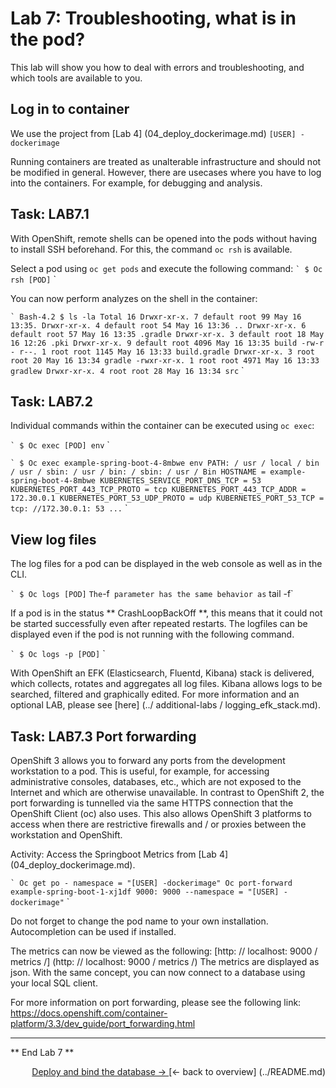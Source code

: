 # Lab 7: Troubleshooting, what is in the pod?

This lab will show you how to deal with errors and troubleshooting, and which tools are available to you.

## Log in to container

We use the project from [Lab 4] (04_deploy_dockerimage.md) `[USER] -dockerimage`

Running containers are treated as unalterable infrastructure and should not be modified in general. However, there are usecases where you have to log into the containers. For example, for debugging and analysis.

## Task: LAB7.1

With OpenShift, remote shells can be opened into the pods without having to install SSH beforehand. For this, the command `oc rsh` is available.

Select a pod using `oc get pods` and execute the following command:
`` `
$ Oc rsh [POD]
`` `

You can now perform analyzes on the shell in the container:

`` `
Bash-4.2 $ ls -la
Total 16
Drwxr-xr-x. 7 default root 99 May 16 13:35.
Drwxr-xr-x. 4 default root 54 May 16 13:36 ..
Drwxr-xr-x. 6 default root 57 May 16 13:35 .gradle
Drwxr-xr-x. 3 default root 18 May 16 12:26 .pki
Drwxr-xr-x. 9 default root 4096 May 16 13:35 build
-rw-r - r--. 1 root root 1145 May 16 13:33 build.gradle
Drwxr-xr-x. 3 root root 20 May 16 13:34 gradle
-rwxr-xr-x. 1 root root 4971 May 16 13:33 gradlew
Drwxr-xr-x. 4 root root 28 May 16 13:34 src
`` `

## Task: LAB7.2

Individual commands within the container can be executed using `oc exec`:

`` `
$ Oc exec [POD] env
`` `


`` `
$ Oc exec example-spring-boot-4-8mbwe env
PATH: / usr / local / bin / usr / sbin: / usr / bin: / sbin: / usr / Bin
HOSTNAME = example-spring-boot-4-8mbwe
KUBERNETES_SERVICE_PORT_DNS_TCP = 53
KUBERNETES_PORT_443_TCP_PROTO = tcp
KUBERNETES_PORT_443_TCP_ADDR = 172.30.0.1
KUBERNETES_PORT_53_UDP_PROTO = udp
KUBERNETES_PORT_53_TCP = tcp: //172.30.0.1: 53
...
`` `

## View log files

The log files for a pod can be displayed in the web console as well as in the CLI.

`` `
$ Oc logs [POD]
`` `
The `-f` parameter has the same behavior as` tail -f`

If a pod is in the status ** CrashLoopBackOff **, this means that it could not be started successfully even after repeated restarts. The logfiles can be displayed even if the pod is not running with the following command.

 `` `
$ Oc logs -p [POD]
`` `

With OpenShift an EFK (Elasticsearch, Fluentd, Kibana) stack is delivered, which collects, rotates and aggregates all log files. Kibana allows logs to be searched, filtered and graphically edited. For more information and an optional LAB, please see [here] (../ additional-labs / logging_efk_stack.md).


## Task: LAB7.3 Port forwarding

OpenShift 3 allows you to forward any ports from the development workstation to a pod. This is useful, for example, for accessing administrative consoles, databases, etc., which are not exposed to the Internet and which are otherwise unavailable. In contrast to OpenShift 2, the port forwarding is tunnelled via the same HTTPS connection that the OpenShift Client (oc) also uses. This also allows OpenShift 3 platforms to access when there are restrictive firewalls and / or proxies between the workstation and OpenShift.

Activity: Access the Springboot Metrics from [Lab 4] (04_deploy_dockerimage.md).

`` `
Oc get po - namespace = "[USER] -dockerimage"
Oc port-forward example-spring-boot-1-xj1df 9000: 9000 --namespace = "[USER] -dockerimage"
`` `

Do not forget to change the pod name to your own installation. Autocompletion can be used if installed.

The metrics can now be viewed as the following: [http: // localhost: 9000 / metrics /] (http: // localhost: 9000 / metrics /) The metrics are displayed as json. With the same concept, you can now connect to a database using your local SQL client.

For more information on port forwarding, please see the following link: https://docs.openshift.com/container-platform/3.3/dev_guide/port_forwarding.html

---

** End Lab 7 **

<P width = "100px" align = "right"> <a href="08_database.md"> Deploy and bind the database → </a> </ p>
[← back to overview] (../README.md)
